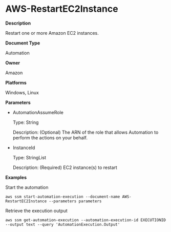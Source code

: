 # AWS\-RestartEC2Instance<a name="automation-aws-restartec2instance"></a>

**Description**

Restart one or more Amazon EC2 instances\.

**Document Type**

Automation

**Owner**

Amazon

**Platforms**

Windows, Linux

**Parameters**
+ AutomationAssumeRole

  Type: String

  Description: \(Optional\) The ARN of the role that allows Automation to perform the actions on your behalf\.
+ InstanceId

  Type: StringList

  Description: \(Required\) EC2 instance\(s\) to restart

**Examples**

Start the automation

```
aws ssm start-automation-execution --document-name AWS-RestartEC2Instance --parameters parameters
```

Retrieve the execution output

```
aws ssm get-automation-execution --automation-execution-id EXECUTIONID --output text --query 'AutomationExecution.Output'
```